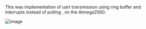 This was implementation of uart transmission using ring buffer and interrupts instead of polling , on the Atmega2560.


![image](https://github.com/PEDDOLLA-HARSHAVARDHAN-REDDY/interrupt_uart_tx_med/assets/62476244/a4a67255-ea9e-459e-a4e0-929e3788616d)

